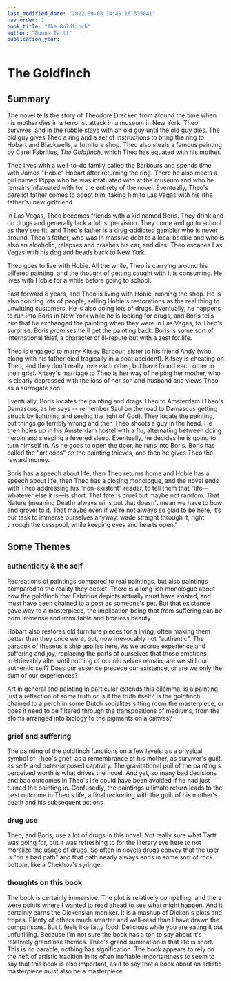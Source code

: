 ```yaml
---
last_modified_date: "2022-09-03 14:49:16.335041"
nav_order: 1
book_title: "The Goldfinch"
author: "Donna Tartt"
publication_year:
---
```

# The Goldfinch

## Summary
The novel tells the story of Theodore Drecker, from around the time when his mother dies in a terrorist attack in a museum in New York. Theo survives, and in the rubble stays with an old guy until the old guy dies. The old guy gives Theo a ring and a set of instructions to bring the ring to Hobart and Blackwells, a furniture shop. Theo also steals a famous painting by Carel Fabritius, _The Goldfinch_, which Theo has equated with his mother.

Theo lives with a well-to-do family called the Barbours and spends time with James "Hobie" Hobart after returning the ring. There he also meets a girl named Pippa who he was infatuated with at the museum and who he remains infatuated with for the entirety of the novel. Eventually, Theo's derelict father comes to adopt him, taking him to Las Vegas with his (the father's) new girlfriend.

In Las Vegas, Theo becomes friends with a kid named Boris. They drink and do drugs and generally lack adult supervision. They come and go to school as they see fit, and Theo's father is a drug-addicted gambler who is never around. Theo's father, who was in massive debt to a local bookie and who is also an alcoholic, relapses and crashes his car, and dies. Theo escapes Las Vegas with his dog and heads back to New York.

Theo goes to live with Hobie. All the while, Theo is carrying around his pilfered painting, and the thought of getting caught with it is consuming. He lives with Hobie for a while before going to school.

Fast forward 8 years, and Theo is living with Hobie, running the shop. He is also conning lots of people, selling Hobie's restorations as the real thing to unwitting customers. He is also doing lots of drugs. Eventually, he happens to run into Boris in New York while he is looking for drugs, and Boris tells him that he exchanged the painting when they were in Las Vegas, to Theo's surprise. Boris promises he'll get the painting back. Boris is some sort of international thief, a character of ill-repute but with a zest for life.

Theo is engaged to marry Kitsey Barbour, sister to his friend Andy (who, along with his father died tragically in a boat accident). Kitsey is cheating on Theo, and they don't really love each other, but have found each other in their grief. Kitsey's marriage to Theo is her way of helping her mother, who is clearly depressed with the loss of her son and husband and views Theo as a surrogate son.

Eventually, Boris locates the painting and drags Theo to Amsterdam (Theo's Damascus, as he says -- remember Saul on the road to Damascus getting struck by lightning and seeing the light of God). They locate the painting, but things go terribly wrong and then Theo shoots a guy in the head. He then holes up in his Amsterdam hostel with a flu, alternating between doing heroin and sleeping a fevered sleep. Eventually, he decides he is going to turn himself in. As he goes to open the door, he runs into Boris. Boris has called the "art cops" on the painting thieves, and then he gives Theo the reward money.

Boris has a speech about life, then Theo returns home and Hobie has a speech about life, then Theo has a closing monologue, and the novel ends with Theo addressing his "non-existent" reader, to tell them that "life—whatever else it is—is short. That fate is cruel but maybe not random. That Nature (meaning Death) always wins but that doesn’t mean we have to bow and grovel to it. That maybe even if we’re not always so glad to be here, it’s our task to immerse ourselves anyway: wade straight through it, right through the cesspool, while keeping eyes and hearts open."

## Some Themes

### authenticity & the self
Recreations of paintings compared to real paintings, but also paintings compared to the reality they depict. There is a long-ish monologue about how the goldfinch that Fabritius depicts actually must have existed, and must have been chained to a post as someone's pet. But that existence gave way to a masterpiece, the implication being that from suffering can be born immense and immutable and timeless beauty.

Hobart also restores old furniture pieces for a living, often making them better than they once were, but, now irrevocably not "authentic". The paradox of theseus's ship applies here. As we accrue experience and suffering and joy, replacing the parts of ourselves that those emotions irretrievably alter until nothing of our old selves remain, are we still our authentic self? Does our essence precede our existence, or are we only the sum of our experiences?

Art in general and painting in particular extends this dilemma; is a painting just a reflection of some truth or is it the truth itself? Is the goldfinch chained to a perch in some Dutch socialites sitting room the masterpiece, or does it need to be filtered through the transpositions of mediums, from the atoms arranged into biology to the pigments on a canvas?

### grief and suffering
The painting of the goldfinch functions on a few levels: as a physical symbol of Theo's grief, as a remembrance of his mother, as survivor's guilt, as self- and outer-imposed captivity. The gravitational pull of the painting's perceived worth is what drives the novel. And yet, so many bad decisions and bad outcomes in Theo's life could have been avoided if he had just turned the painting in. Confusedly, the paintings ultimate return leads to the best outcome in Theo's life, a final reckoning with the guilt of his mother's death and his subsequent actions

### drug use
Theo, and Boris, use a lot of drugs in this novel. Not really sure what Tartt was going for, but it was refreshing to for the literary eye here to not moralize the usage of drugs. So often in novels drugs convey that the user is "on a bad path" and that path nearly always ends in some sort of rock bottom, like a Chekhov's syringe.

### thoughts on this book
The book is certainly immersive. The plot is relatively compelling, and there were points where I wanted to read ahead to see what might happen. And it certainly earns the Dickensian moniker. It is a mashup of Dicken's plots and tropes. Plenty of others much smarter and well-read than I have drawn the comparisons. But it feels like fatty food. Delicious while you are eating it but unfulfilling. Because I'm not sure the book has a ton to say about it's relatively grandiose themes. Theo's grand summation is that life is short. This is no parable, nothing has signification. The book appears to rely on the heft of artistic tradition in its often ineffable importantness to seem to say that this book is also important, as if to say that a book about an artistic masterpiece must also be a masterpiece.